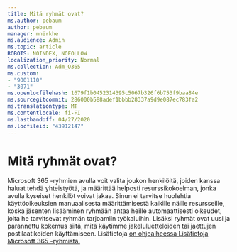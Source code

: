 ```yaml
---
title: Mitä ryhmät ovat?
ms.author: pebaum
author: pebaum
manager: mnirkhe
ms.audience: Admin
ms.topic: article
ROBOTS: NOINDEX, NOFOLLOW
localization_priority: Normal
ms.collection: Adm_O365
ms.custom:
- "9001110"
- "3071"
ms.openlocfilehash: 1679f1b0452314395c5067b326f6b753f9baa84e
ms.sourcegitcommit: 286000b588adef1bbbb28337a9d9e087ec783fa2
ms.translationtype: MT
ms.contentlocale: fi-FI
ms.lasthandoff: 04/27/2020
ms.locfileid: "43912147"
---
```

# <a name="what-are-groups"></a>Mitä ryhmät ovat?

Microsoft 365 -ryhmien avulla voit valita joukon henkilöitä, joiden kanssa haluat tehdä yhteistyötä, ja määrittää helposti resurssikokoelman, jonka avulla kyseiset henkilöt voivat jakaa. Sinun ei tarvitse huolehtia käyttöoikeuksien manuaalisesta määrittämisestä kaikille näille resursseille, koska jäsenten lisääminen ryhmään antaa heille automaattisesti oikeudet, joita he tarvitsevat ryhmän tarjoamiin työkaluihin. Lisäksi ryhmät ovat uusi ja parannettu kokemus siitä, mitä käytimme jakeluluetteloiden tai jaettujen postilaatikoiden käyttämiseen.  Lisätietoja [on ohjeaiheessa Lisätietoja Microsoft 365 -ryhmistä.](https://support.office.com/article/b565caa1-5c40-40ef-9915-60fdb2d97fa2) 